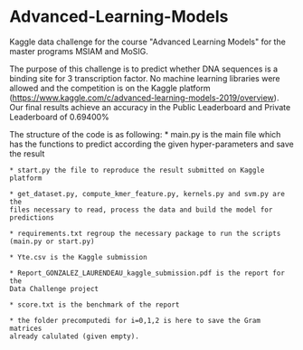 # Advanced-Learning-Models
Kaggle data challenge for the course "Advanced Learning Models" for the master 
programs MSIAM and MoSIG.

The purpose of this challenge is to  predict  whether DNA  sequences  is  a  
binding site for 3 transcription factor. No machine learning libraries  were  allowed
 and the competition is on the Kaggle platform (https://www.kaggle.com/c/advanced-learning-models-2019/overview).
Our final results achieve an accuracy in the Public Leaderboard and Private Leaderboard of 0.69400%

The structure of the code is as following:
    * main.py is the main file which has the functions to predict according the given 
    hyper-parameters and save the result

    * start.py the file to reproduce the result submitted on Kaggle platform

    * get_dataset.py, compute_kmer_feature.py, kernels.py and svm.py are the 
    files necessary to read, process the data and build the model for predictions

    * requirements.txt regroup the necessary package to run the scripts 
    (main.py or start.py)

    * Yte.csv is the Kaggle submission

    * Report_GONZALEZ_LAURENDEAU_kaggle_submission.pdf is the report for the 
    Data Challenge project

    * score.txt is the benchmark of the report

    * the folder precomputedi for i=0,1,2 is here to save the Gram matrices 
    already calulated (given empty).
